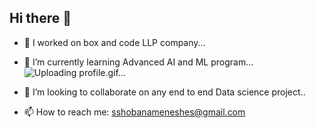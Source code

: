## Hi there 👋



- 🔭 I worked  on  box and code LLP company...
- 🌱 I’m currently learning Advanced AI and ML program...![Uploading profile.gif…]()

- 👯 I’m looking to collaborate on any end to end Data science project..
- 📫 How to reach me: sshobanameneshes@gmail.com


